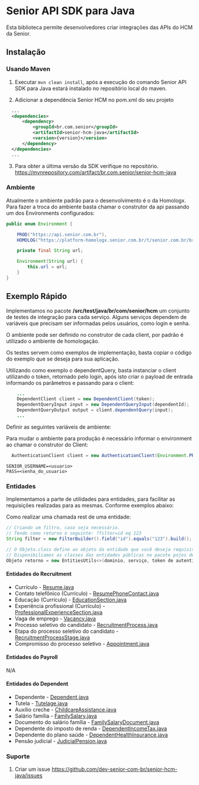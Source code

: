 # Senior API SDK para Java

Esta biblioteca permite desenvolvedores criar integrações das APIs do HCM da Senior.

## Instalação

### Usando Maven
1. Executar `mvn clean install`, após a execução do comando Senior API SDK para Java estará instalado no repositório local do maven.

2. Adicionar a dependência Senior HCM no pom.xml do seu projeto

  ```xml
    ...
    <dependencies>
        <dependency>
            <groupId>br.com.senior</groupId>
            <artifactId>senior-hcm-java</artifactId>
            <version>{version}</version>
        </dependency>
    </dependencies>
    ...
  ```
3. Para obter a última versão da SDK verifique no repositório. https://mvnrepository.com/artifact/br.com.senior/senior-hcm-java

### Ambiente

Atualmente o ambiente padrão para o desenvolvimento é o da Homologx.
Para fazer a troca do ambiente basta chamar o construtor da api passando um dos Environments configurados:

```java
public enum Environment {

    PROD("https://api.senior.com.br"),
    HOMOLOG("https://platform-homologx.senior.com.br/t/senior.com.br/bridge/1.0");

    private final String url;

    Environment(String url) {
        this.url = url;
    }
}
```

## Exemplo Rápido

Implementamos no pacote **/src/test/java/br/com/senior/hcm** um conjunto de testes de integração para cada serviço. Alguns serviços dependem de variáveis que precisam ser informadas pelos usuários, como login e senha.

O ambiente pode ser definido no construtor de cada client, por padrão é utilizado o ambiente de homologação.

Os  testes servem como exemplos de implementação, basta copiar o código do exemplo que se deseja para sua aplicação.

Utilizando como exemplo o dependentQuery, basta instanciar o client utilizando o token, retornado pelo login, após isto criar o payload de entrada informando os parâmetros e passando para o client:

```java
    ...
    DependentClient client = new DependentClient(token);
    DependentQueryInput input = new DependentQueryInput(dependentId);
    DependentQueryOutput output = client.dependentQuery(input);
    ...
```
Definir as seguintes variáveis de ambiente:

Para mudar o ambiente para produção é necessário informar o environment ao chamar o construtor do Client:

```java
  AuthenticationClient client = new AuthenticationClient(Environment.PROD);
```

```
SENIOR_USERNAME=<usuario>
PASS=<senha_do_usuario>
```

### Entidades

Implementamos a parte de utilidades para entidades, para facilitar as requisições realizadas para as mesmas. Conforme exemplos abaixo:

Como realizar uma chamada rest de uma entidade:
```java
// Criando um filtro, caso seja necessário.
// Tendo como retorno o seguinte: ?filter=id eq 123
String filter = new FilterBuilder().field("id").equals("123").build();

// O Objeto.class define ao objeto da entidade que você deseja requisitar.
// Disponibiliamos as classes das entidades públicas no pacote pojos de cada módulo.
Objeto retorno = new EntitiesUtils<>(dominio, serviço, token de autenticação, Objeto.class).executeGet(entity_name, filter);

```

#### Entidades do Recruitment

* Currículo - [Resume.java](src/main/java/br/com/senior/hcm/recruitment/pojos/Resume.java)
* Contato telefônico (Currículo) - [ResumePhoneContact.java](src/main/java/br/com/senior/hcm/recruitment/pojos/ResumePhoneContact.java)
* Educação (Currículo) - [EducationSection.java](src/main/java/br/com/senior/hcm/recruitment/pojos/EducationSection.java)
* Experiência profissional (Currículo) - [ProfessionalExperienceSection.java](src/main/java/br/com/senior/hcm/recruitment/pojos/ProfessionalExperienceSection.java)
* Vaga de emprego - [Vacancy.java](src/main/java/br/com/senior/hcm/recruitment/pojos/Vacancy.java)
* Processo seletivo do candidato - [RecruitmentProcess.java](src/main/java/br/com/senior/hcm/recruitment/pojos/RecruitmentProcess.java)
* Etapa do processo seletivo do candidato - [RecruitmentProcessStage.java](src/main/java/br/com/senior/hcm/recruitment/pojos/RecruitmentProcessStage.java)
* Compromisso do processo seletivo - [Appointment.java](src/main/java/br/com/senior/hcm/recruitment/pojos/Appointment.java)

#### Entidades do Payroll
N/A

#### Entidades do Dependent

* Dependente - [Dependent.java](src/main/java/br/com/senior/hcm/dependent/pojos/Dependent.java)
* Tutela - [Tutelage.java](src/main/java/br/com/senior/hcm/dependent/pojos/Tutelage.java)
* Auxílio creche - [ChildcareAssistance.java](src/main/java/br/com/senior/hcm/dependent/pojos/ChildcareAssistance.java)
* Salário família - [FamilySalary.java](src/main/java/br/com/senior/hcm/dependent/pojos/FamilySalary.java)
* Documento do salário família - [FamilySalaryDocument.java](src/main/java/br/com/senior/hcm/dependent/pojos/FamilySalaryDocument.java)
* Dependente do imposto de renda - [DependentIncomeTax.java](src/main/java/br/com/senior/hcm/dependent/pojos/DependentIncomeTax.java)
* Dependente do plano saúde - [DependentHealthInsurance.java](src/main/java/br/com/senior/hcm/dependent/pojos/DependentHealthInsurance.java)
* Pensão judicial - [JudicialPension.java](src/main/java/br/com/senior/hcm/dependent/pojos/JudicialPension.java)

### Suporte

1. Criar um issue https://github.com/dev-senior-com-br/senior-hcm-java/issues